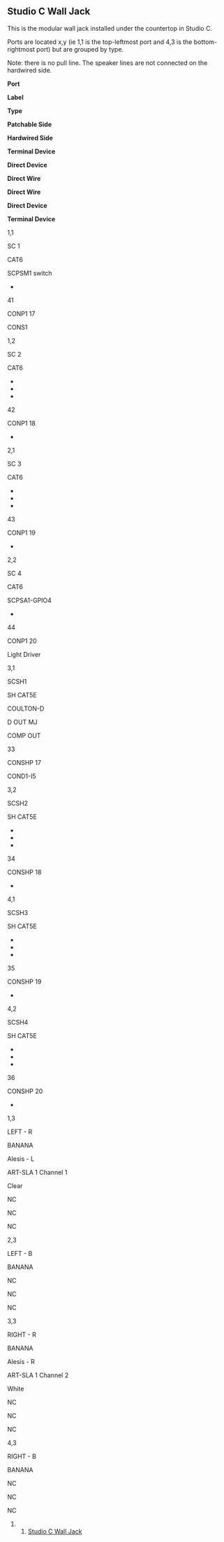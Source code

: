 Studio C Wall Jack
------------------

This is the modular wall jack installed under the countertop in Studio C.

Ports are located x,y (ie 1,1 is the top-leftmost port and 4,3 is the bottom-rightmost port) but are grouped by type.

Note: there is no pull line. The speaker lines are not connected on the hardwired side.

**Port**

**Label**

**Type**

**Patchable Side**

**Hardwired Side**

**Terminal Device**

**Direct Device**

**Direct Wire**

**Direct Wire**

**Direct Device**

**Terminal Device**

1,1

SC 1

CAT6

SCPSM1 switch

-

41

CONP1 17

CONS1

1,2

SC 2

CAT6

-

-

-

42

CONP1 18

-

2,1

SC 3

CAT6

-

-

-

43

CONP1 19

-

2,2

SC 4

CAT6

SCPSA1-GPIO4

-

44

CONP1 20

Light Driver

3,1

SCSH1

SH CAT5E

COULTON-D

D OUT MJ

COMP OUT

33

CONSHP 17

COND1-I5

3,2

SCSH2

SH CAT5E

-

-

-

34

CONSHP 18

-

4,1

SCSH3

SH CAT5E

-

-

-

35

CONSHP 19

-

4,2

SCSH4

SH CAT5E

-

-

-

36

CONSHP 20

-

1,3

LEFT - R

BANANA

Alesis - L

ART-SLA 1
 Channel 1

Clear

NC

NC

NC

2,3

LEFT - B

BANANA

NC

NC

NC

3,3

RIGHT - R

BANANA

Alesis - R

ART-SLA 1
 Channel 2

White

NC

NC

NC

4,3

RIGHT - B

BANANA

NC

NC

NC

1.  1. [Studio C Wall Jack](#Studio_C_Wall_Jack)

